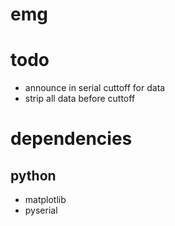 # emg

# todo

- announce in serial cuttoff for data
- strip all data before cuttoff

# dependencies
## python

- matplotlib
- pyserial
